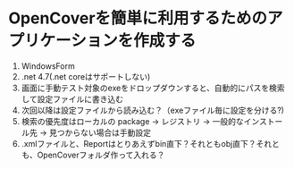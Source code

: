 # OpenCoverを簡単に利用するためのアプリケーションを作成する

1. WindowsForm
1. .net 4.7(.net coreはサポートしない)
1. 画面に手動テスト対象のexeをドロップダウンすると、自動的にパスを検索して設定ファイルに書き込む
1. 次回以降は設定ファイルから読み込む？（exeファイル毎に設定を分ける?)
1. 検索の優先度はローカルの package -> レジストリ -> 一般的なインストール先 -> 見つからない場合は手動設定
1. .xmlファイルと、Reportはとりあえずbin直下？それともobj直下？それとも、OpenCoverフォルダ作って入れる？

